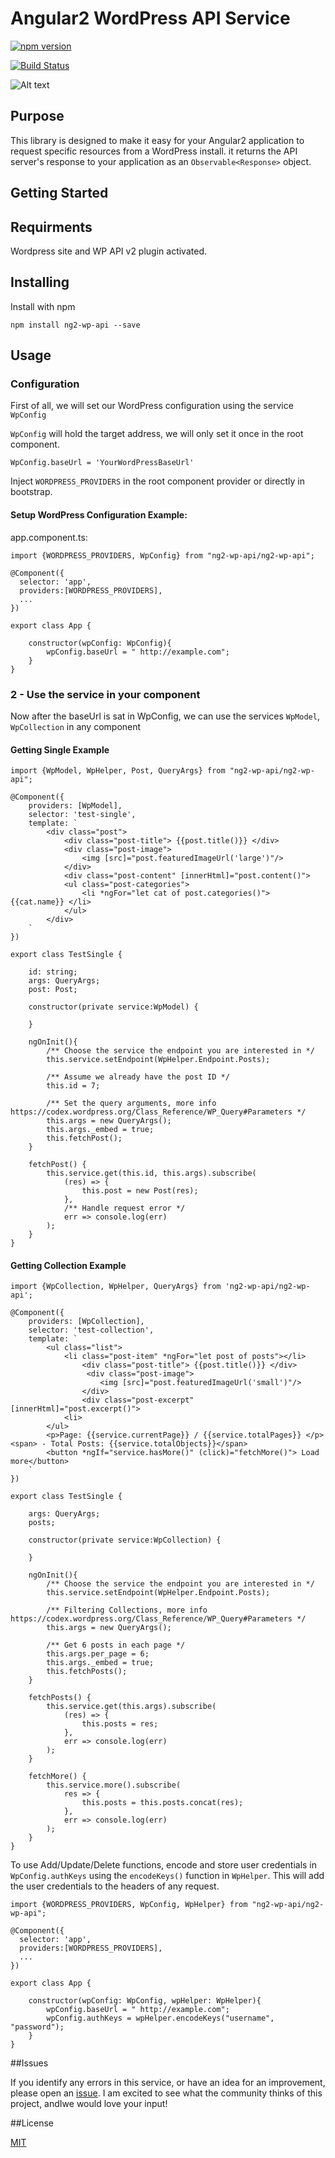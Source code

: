 # Angular2 WordPress API Service

[![npm version](https://badge.fury.io/js/ng2-wp-api.svg)](https://badge.fury.io/js/ng2-wp-api)

[![Build Status](https://travis-ci.org/MurhafSousli/ng2-wp-api.svg?branch=master)](https://travis-ci.org/MurhafSousli/ng2-wp-api)

![Alt text](/assets/logo.png?raw=true "Optional Title")

## Purpose

This library is designed to make it easy for your Angular2 application to request specific resources from a WordPress install. it returns the API server's response to your application as an `Observable<Response>` object.

## Getting Started



## Requirments

Wordpress site and WP API v2 plugin activated.

## Installing

Install with npm

`npm install ng2-wp-api --save`

## Usage

### Configuration

First of all, we will set our WordPress configuration using the service `WpConfig`

`WpConfig` will hold the target address, we will only set it once in the root component.

`WpConfig.baseUrl = 'YourWordPressBaseUrl' `


Inject `WORDPRESS_PROVIDERS` in the root component provider or directly in bootstrap.

#### Setup WordPress Configuration Example:

app.component.ts:
```
import {WORDPRESS_PROVIDERS, WpConfig} from "ng2-wp-api/ng2-wp-api";

@Component({
  selector: 'app',
  providers:[WORDPRESS_PROVIDERS],
  ...
})

export class App {

    constructor(wpConfig: WpConfig){
        wpConfig.baseUrl = " http://example.com";
    }
}
```

### 2 - Use the service in your component

Now after the baseUrl is sat in WpConfig, we can use the services `WpModel`, `WpCollection` in any component

#### Getting Single Example

```
import {WpModel, WpHelper, Post, QueryArgs} from "ng2-wp-api/ng2-wp-api";

@Component({
    providers: [WpModel],
    selector: 'test-single',
    template: `
        <div class="post">
            <div class="post-title"> {{post.title()}} </div>
            <div class="post-image">
                <img [src]="post.featuredImageUrl('large')"/>
            </div>
            <div class="post-content" [innerHtml]="post.content()">
            <ul class="post-categories">
                <li *ngFor="let cat of post.categories()"> {{cat.name}} </li>
            </ul>
        </div>
    `
})

export class TestSingle {

    id: string;
    args: QueryArgs;
    post: Post;

    constructor(private service:WpModel) {

    }

    ngOnInit(){
        /** Choose the service the endpoint you are interested in */
        this.service.setEndpoint(WpHelper.Endpoint.Posts);

        /** Assume we already have the post ID */
        this.id = 7;

        /** Set the query arguments, more info https://codex.wordpress.org/Class_Reference/WP_Query#Parameters */
        this.args = new QueryArgs();
        this.args._embed = true;
        this.fetchPost();
    }

    fetchPost() {
        this.service.get(this.id, this.args).subscribe(
            (res) => {
                this.post = new Post(res);
            },
            /** Handle request error */
            err => console.log(err)
        );
    }
}
```

#### Getting Collection Example

```
import {WpCollection, WpHelper, QueryArgs} from 'ng2-wp-api/ng2-wp-api';

@Component({
    providers: [WpCollection],
    selector: 'test-collection',
    template: `
        <ul class="list">
            <li class="post-item" *ngFor="let post of posts"></li>
                <div class="post-title"> {{post.title()}} </div>
                 <div class="post-image">
                    <img [src]="post.featuredImageUrl('small')"/>
                </div>
                <div class="post-excerpt" [innerHtml]="post.excerpt()">
            <li>
        </ul>
        <p>Page: {{service.currentPage}} / {{service.totalPages}} </p><span> - Total Posts: {{service.totalObjects}}</span>
        <button *ngIf="service.hasMore()" (click)="fetchMore()"> Load more</button>
    `
})

export class TestSingle {

    args: QueryArgs;
    posts;

    constructor(private service:WpCollection) {

    }

    ngOnInit(){
        /** Choose the service the endpoint you are interested in */
        this.service.setEndpoint(WpHelper.Endpoint.Posts);

        /** Filtering Collections, more info https://codex.wordpress.org/Class_Reference/WP_Query#Parameters */
        this.args = new QueryArgs();

        /** Get 6 posts in each page */
        this.args.per_page = 6; 
        this.args._embed = true;
        this.fetchPosts();
    }

    fetchPosts() {
        this.service.get(this.args).subscribe(
            (res) => {
                this.posts = res;
            },
            err => console.log(err)
        );
    }

    fetchMore() {
        this.service.more().subscribe(
            res => {
                this.posts = this.posts.concat(res);
            },
            err => console.log(err)
        );
    }
}
```


To use Add/Update/Delete functions, encode and store user credentials in `WpConfig.authKeys` using the `encodeKeys()` function in `WpHelper`.
This will add the user credentials to the headers of any request.

```
import {WORDPRESS_PROVIDERS, WpConfig, WpHelper} from "ng2-wp-api/ng2-wp-api";

@Component({
  selector: 'app',
  providers:[WORDPRESS_PROVIDERS],
  ...
})

export class App {

    constructor(wpConfig: WpConfig, wpHelper: WpHelper){
        wpConfig.baseUrl = " http://example.com";
        wpConfig.authKeys = wpHelper.encodeKeys("username", "password");
    }
}
```

##Issues

If you identify any errors in this service, or have an idea for an improvement, please open an [issue](https://github.com/MurhafSousli/ng2-wp-api/issues). I am excited to see what the community thinks of this project, andIwe would love your input!

##License

[MIT](/License)



